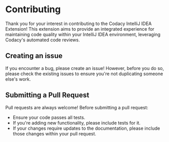 # Contributing

Thank you for your interest in contributing to the Codacy IntelliJ IDEA Extension! This extension aims to provide an integrated experience for maintaining code quality within your IntelliJ IDEA environment, leveraging Codacy's automated code reviews.

## Creating an issue

If you encounter a bug, please create an issue! However, before you do so, please check the existing issues to ensure you're not duplicating someone else's work.

## Submitting a Pull Request

Pull requests are always welcome! Before submitting a pull request:
 
-   Ensure your code passes all tests.
-   If you're adding new functionality, please include tests for it.
-   If your changes require updates to the documentation, please include those changes within your pull request.
